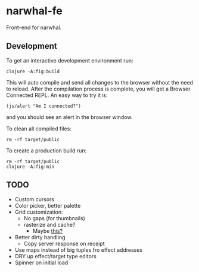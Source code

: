 # narwhal-fe

Front-end for narwhal.

## Development

To get an interactive development environment run:

    clojure -A:fig:build

This will auto compile and send all changes to the browser without the
need to reload. After the compilation process is complete, you will
get a Browser Connected REPL. An easy way to try it is:

    (js/alert "Am I connected?")

and you should see an alert in the browser window.

To clean all compiled files:

    rm -rf target/public

To create a production build run:

	rm -rf target/public
	clojure -A:fig:min

## TODO

- Custom cursors
- Color picker, better palette
- Grid customization:
  - No gaps (for thumbnails)
  - rasterize and cache?
    - Maybe [this?](https://github.com/pmkroeker/rasterize-svg/blob/master/src/rasterize.ts])
- Better dirty handling
  - Copy server response on receipt
- Use maps instead of big tuples fro effect addresses
- DRY up effect/target type editors
- Spinner on initial load
